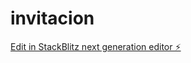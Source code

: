# invitacion

[Edit in StackBlitz next generation editor ⚡️](https://stackblitz.com/~/github.com/NoovHer/invitacion)